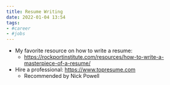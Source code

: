 ```yaml
---
title: Resume Writing
date: 2022-01-04 13:54
tags:
- #career
- #jobs
---
```


* My favorite resource on how to write a resume:
  + https://rockportinstitute.com/resources/how-to-write-a-masterpiece-of-a-resume/
* Hire a professional: https://www.topresume.com
  + Recommended by Nick Powell
